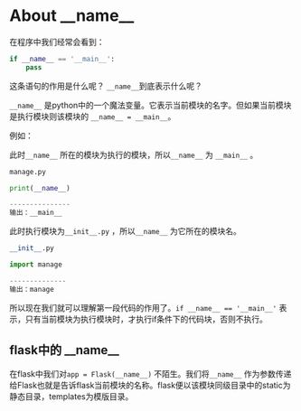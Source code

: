 # About  \_\_name\_\_  
  
  

在程序中我们经常会看到：  

```python
if __name__ == '__main__':
    pass
```  
  
  

这条语句的作用是什么呢？ `__name__`到底表示什么呢？  
  
  

`__name__` 是python中的一个魔法变量。它表示当前模块的名字。但如果当前模块是执行模块则该模块的 `__name__ = __main__`。  


  

例如：  

此时`__name__` 所在的模块为执行的模块，所以`__name__` 为 `__main__` 。  

```python
manage.py

print(__name__)

---------------
输出：__main__
```




此时执行模块为`__init__.py` ，所以`__name__` 为它所在的模块名。  

```python
__init__.py

import manage

--------------
输出：manage
```



所以现在我们就可以理解第一段代码的作用了。`if __name__ == '__main__'` 表示，只有当前模块为执行模块时，才执行if条件下的代码块，否则不执行。  
  
## flask中的 \_\_name\_\_

在flask中我们对`app = Flask(__name__)` 不陌生。我们将`__name__` 作为参数传递给Flask也就是告诉flask当前模块的名称。flask便以该模块同级目录中的static为静态目录，templates为模版目录。
